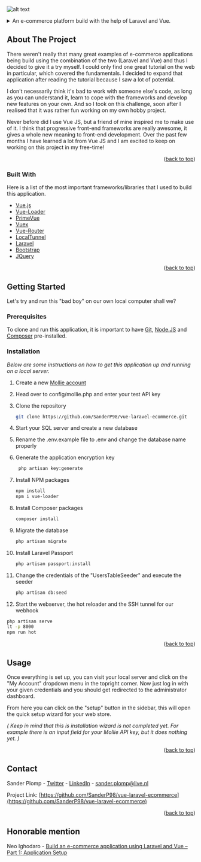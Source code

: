 ![alt text](https://github.com/SanderP98/vue-laravel-ecommerce/tree/master/public/Laravel_Vue_E-commerce_App.png)

<details>
  <summary>An e-commerce platform build with the help of Laravel and Vue.</summary>
  <ol>
    <li>
      <a href="#about-the-project">About The Project</a>
      <ul>
        <li><a href="#built-with">Built With</a></li>
      </ul>
    </li>
    <li>
      <a href="#getting-started">Getting Started</a>
      <ul>
        <li><a href="#prerequisites">Prerequisites</a></li>
        <li><a href="#installation">Installation</a></li>
      </ul>
    </li>
    <li><a href="#usage">Usage</a></li>
    <li><a href="#contact">Contact</a></li>
    <li><a href="#honorable-mention">Honorable mention</a></li>
  </ol>
</details>



<!-- ABOUT THE PROJECT -->
## About The Project

There weren't really that many great examples of e-commerce applications being build using the combination of the two (Laravel and Vue) and thus I decided to give it a try myself. I could only find one great tutorial on the web in particular, which covered the fundamentals. I decided to expand that application after reading the tutorial because I saw a lot of potential.

I don't necessarily think it's bad to work with someone else's code, as long as you can understand it, learn to cope with the frameworks and develop new features on your own. And so I took on this challenge, soon after I realised that it was rather fun working on my own hobby project.

Never before did I use Vue JS, but a friend of mine inspired me to make use of it. I think that progressive front-end frameworks are really awesome, it gives a whole new meaning to front-end development. Over the past few months I have learned a lot from Vue JS and I am excited to keep on working on this project in my free-time!

<p align="right">(<a href="#top">back to top</a>)</p>



### Built With

Here is a list of the most important frameworks/libraries that I used to build this application.

* [Vue.js](https://vuejs.org/)
* [Vue-Loader](https://vue-loader.vuejs.org/)
* [PrimeVue](https://www.primefaces.org/primevue/showcase-v2/)
* [Vuex](https://vuex.vuejs.org/)
* [Vue-Router](https://router.vuejs.org/)
* [LocalTunnel](https://www.npmjs.com/package/localtunnel)
* [Laravel](https://laravel.com)
* [Bootstrap](https://getbootstrap.com)
* [JQuery](https://jquery.com)

<p align="right">(<a href="#top">back to top</a>)</p>



<!-- GETTING STARTED -->
## Getting Started

Let's try and run this "bad boy" on our own local computer shall we?

### Prerequisites

To clone and run this application, it is important to have [Git](/https://git-scm.com/ "Git"), [Node.JS](https://nodejs.org/en/download/ "Node.JS") and [Composer](https://getcomposer.org/download/ "Composer") pre-installed.
### Installation

_Below are some instructions on how to get this application up and running on a local server._

1. Create a new [Mollie account](https://www.mollie.com/ "Mollie account") 

2. Head over to config/mollie.php and enter your test API key
1. Clone the repository

   ```sh
   git clone https://github.com/SanderP98/vue-laravel-ecommerce.git
   ```
2. Start your SQL server and create a new database
3. Rename the .env.example file to .env and change the database name properly

4. Generate the application encryption key
   ```sh
	php artisan key:generate
   ```
5. Install NPM packages

   ```sh
   npm install
   npm i vue-loader
   ```
6. Install Composer packages
   ```sh
   composer install
   ```
7. Migrate the database

   ```sh
   php artisan migrate
   ```
8. Install Laravel Passport

   ```sh
   php artisan passport:install
   ```
9. Change the credentials of the "UsersTableSeeder" and execute the seeder

   ```sh
   php artisan db:seed
   ```
10. Start the webserver, the hot reloader and the SSH tunnel for our webhook

   ```sh
   php artisan serve
   lt -p 8000
   npm run hot
   ```


<p align="right">(<a href="#top">back to top</a>)</p>



<!-- USAGE EXAMPLES -->
## Usage

Once everything is set up, you can visit your local server and click on the "My Account" dropdown menu in the topright corner. Now just log in with your given credentials and you should get redirected to the administrator dashboard. 

From here you can click on the "setup" button in the sidebar, this will open the quick setup wizard for your web store. 

_( Keep in mind that this is installation wizard is not completed yet. For example there is an input field for your Mollie API key, but it does nothing yet. )_

<p align="right">(<a href="#top">back to top</a>)</p>

<!-- CONTACT -->
## Contact

Sander Plomp - [Twitter](https://twitter.com/SanderPlomp_) - [LinkedIn](https://www.linkedin.com/in/sander-p-4524ab129/) - sander.plomp@live.nl

Project Link: [https://github.com/SanderP98/vue-laravel-ecommerce](https://github.com/SanderP98/vue-laravel-ecommerce)

<p align="right">(<a href="#top">back to top</a>)</p>

<!-- Honorable mention -->
## Honorable mention

Neo Ighodaro - [Build an e-commerce application using Laravel and Vue – Part 1: Application Setup](https://blog.pusher.com/ecommerce-laravel-vue-part-1/)